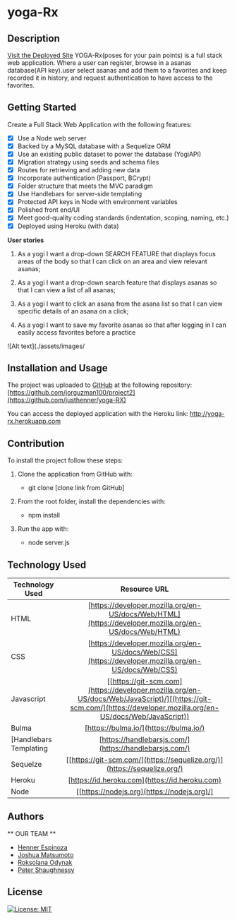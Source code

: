 # yoga-Rx
## Description 
[Visit the Deployed Site](http://yoga-rx.herokuapp.com/)
YOGA-Rx(poses for your pain points) is a full stack web application.
Where a user can register, browse in a asanas database(API key).user select asanas and add them to a favorites and keep recorded it in history, and request authentication to have access to the favorites.


## Getting Started

Create a Full Stack Web Application with the following features:

- [x] Use a Node web server
- [x] Backed by a MySQL database with a Sequelize ORM
- [x] Use an existing public dataset to power the database (YogiAPI)
- [x] Migration strategy using seeds and schema files
- [x] Routes for retrieving and adding new data
- [x] Incorporate authentication (Passport, BCrypt)
- [x] Folder structure that meets the MVC paradigm
- [x] Use Handlebars for server-side templating
- [x] Protected API keys in Node with environment variables
- [x] Polished front end/UI
- [x] Meet good-quality coding standards (indentation, scoping, naming, etc.)
- [x] Deployed using Heroku (with data)

**User stories**

1. As a yogi I want a drop-down SEARCH FEATURE that displays focus areas of the body 
so that I can click on an area and view relevant asanas;

2. As a yogi I want a drop-down search feature that displays asanas
so that I can view a list of all asanas;
3. As a yogi I want to click an asana from the asana list
so that I can view specific details of an asana on a click;
4. As a yogi I want to save my favorite asanas so that 
after logging in I can easily access favorites before a practice

![Alt text](./assets/images/

## Installation and Usage

The project was uploaded to [GitHub](https://github.com/) at the following repository:
[https://github.com/jorguzman100/project2](https://github.com/justhenner/yoga-RX)

You can access the deployed application with the Heroku link:
http://yoga-rx.herokuapp.com

## Contribution

To install the project follow these steps:

1. Clone the application from GitHub with:

   - git clone [clone link from GitHub]

2. From the root folder, install the dependencies with:

   - npm install

3. Run the app with:
   - node server.js


## Technology Used 

| Technology Used         | Resource URL           | 
| ------------- |:-------------:| 
| HTML    | [https://developer.mozilla.org/en-US/docs/Web/HTML](https://developer.mozilla.org/en-US/docs/Web/HTML) | 
| CSS     | [https://developer.mozilla.org/en-US/docs/Web/CSS](https://developer.mozilla.org/en-US/docs/Web/CSS)      |   
| Javascript | [[https://git-scm.com](https://developer.mozilla.org/en-US/docs/Web/JavaScript)/][(https://git-scm.com/](https://developer.mozilla.org/en-US/docs/Web/JavaScript))     || ------------- |:-------------:| 
| Bulma    | [https://bulma.io/](https://bulma.io/) | 
| [Handlebars Templating     | [https://handlebarsjs.com/](https://handlebarsjs.com/)      |   
| Sequelze | [[https://git-scm.com/](https://sequelize.org/)](https://sequelize.org/) | Passport JS & bcrypt.js   | [https://www.passportjs.org/](https://www.passportjs.org/) | 
| Heroku     | [https://id.heroku.com](https://id.heroku.com)      |   
| Node | [[https://nodejs.org](https://nodejs.org)/]



## Authors

** OUR TEAM ** 

- [Henner Espinoza](https://github.com/justhenner)
- [Joshua Matsumoto](https://github.com/joshmatsumoto)
- [Roksolana Odynak](https://github.com/poucoLouco)
- [Peter Shaughnessy](https://github.com/prnessy23)

## License

[![License: MIT](https://img.shields.io/badge/License-MIT-yellow.svg)](https://opensource.org/licenses/MIT)